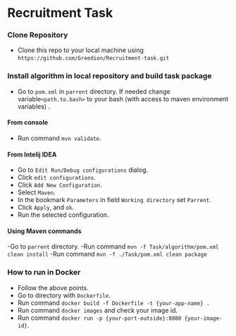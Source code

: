 # Recruitment Task 

### Clone Repository
- Clone this repo to your local machine using `https://github.com/Greedion/Recruitment-task.git`

### Install algorithm in local repository and build task package
- Go to `pom.xml` in `parrent` directory. If needed change variable`<path.to.bash>` to your bash (with access to maven environment variables) .
#### From console
- Run command  `mvn validate`.
#### From Intelij IDEA
- Go to `Edit Run/Debug configurations` dialog.
- Click `edit configurations`.
- Click `Add New Configuration`.
- Select `Maven`.
- In the bookmark `Parameters` in field `Working directory` set `Parrent`.
- Click `Apply`, and `ok`.
- Run the selected configuration.
#### Using Maven commands
-Go to `parrent` directory.
-Run command `mvn -f Task/algorithm/pom.xml clean install`
-Run command `mvn -f ./Task/pom.xml clean package`

### How to run in Docker
- Follow the above points.
- Go to directory with `Dockerfile`.
- Run command `docker build -f Dockerfile -t {your-app-name} . `
- Run command `docker images` and check your image id.
- Run command `docker run -p {your-port-outside}:8080 {your-image-id}`.

